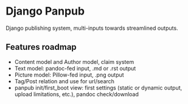 # Django Panpub

Django publishing system, multi-inputs towards streamlined outputs.


## Features roadmap

* Content model and Author model, claim system
* Text model: pandoc-fed input, .md or .rst output
* Picture model: Pillow-fed input, .png output
* Tag/Post relation and use for url/search
* panpub init/first_boot view: first settings (static or dynamic output, upload limitations, etc.), pandoc check/download
